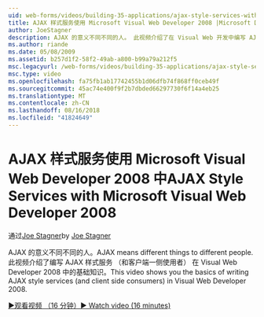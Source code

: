```yaml
---
uid: web-forms/videos/building-35-applications/ajax-style-services-with-microsoft-visual-web-developer-2008
title: AJAX 样式服务使用 Microsoft Visual Web Developer 2008 |Microsoft Docs
author: JoeStagner
description: AJAX 的意义不同不同的人。 此视频介绍了在 Visual Web 开发中编写 AJAX 样式服务 （和客户端一侧使用者） 的基础知识...
ms.author: riande
ms.date: 05/08/2009
ms.assetid: b257d1f2-58f2-49ab-a800-b99a79a212f5
msc.legacyurl: /web-forms/videos/building-35-applications/ajax-style-services-with-microsoft-visual-web-developer-2008
msc.type: video
ms.openlocfilehash: fa75fb1ab17742455b1d06dfb74f868ff0ceb49f
ms.sourcegitcommit: 45ac74e400f9f2b7dbded66297730f6f14a4eb25
ms.translationtype: MT
ms.contentlocale: zh-CN
ms.lasthandoff: 08/16/2018
ms.locfileid: "41824649"
---
```

<a name="ajax-style-services-with-microsoft-visual-web-developer-2008"></a><span data-ttu-id="94489-104">AJAX 样式服务使用 Microsoft Visual Web Developer 2008 中</span><span class="sxs-lookup"><span data-stu-id="94489-104">AJAX Style Services with Microsoft Visual Web Developer 2008</span></span>
====================
<span data-ttu-id="94489-105">通过[Joe Stagner](https://github.com/JoeStagner)</span><span class="sxs-lookup"><span data-stu-id="94489-105">by [Joe Stagner](https://github.com/JoeStagner)</span></span>

<span data-ttu-id="94489-106">AJAX 的意义不同不同的人。</span><span class="sxs-lookup"><span data-stu-id="94489-106">AJAX means different things to different people.</span></span> <span data-ttu-id="94489-107">此视频介绍了编写 AJAX 样式服务 （和客户端一侧使用者） 在 Visual Web Developer 2008 中的基础知识。</span><span class="sxs-lookup"><span data-stu-id="94489-107">This video shows you the basics of writing AJAX style services (and client side consumers) in Visual Web Developer 2008.</span></span>

[<span data-ttu-id="94489-108">&#9654;观看视频 （16 分钟）</span><span class="sxs-lookup"><span data-stu-id="94489-108">&#9654; Watch video (16 minutes)</span></span>](https://channel9.msdn.com/Blogs/ASP-NET-Site-Videos/ajax-style-services-with-microsoft-visual-web-developer-2008)
